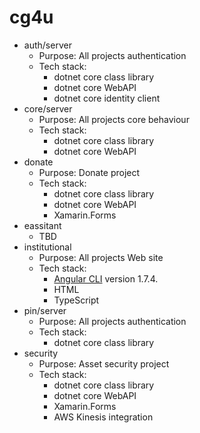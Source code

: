 # cg4u

* auth/server
    * Purpose: All projects authentication
    * Tech stack: 
        * dotnet core class library
        * dotnet core WebAPI
        * dotnet core identity client
* core/server
    * Purpose: All projects core behaviour
    * Tech stack: 
        * dotnet core class library
        * dotnet core WebAPI
* donate
    * Purpose: Donate project
    * Tech stack: 
        * dotnet core class library
        * dotnet core WebAPI
        * Xamarin.Forms
* eassitant
    * TBD
* institutional
    * Purpose: All projects Web site
    * Tech stack: 
        * [Angular CLI](https://github.com/angular/angular-cli) version 1.7.4.
        * HTML
        * TypeScript
* pin/server
    * Purpose: All projects authentication
    * Tech stack: 
        * dotnet core class library
* security
    * Purpose: Asset security project
    * Tech stack: 
        * dotnet core class library
        * dotnet core WebAPI
        * Xamarin.Forms
        * AWS Kinesis integration

